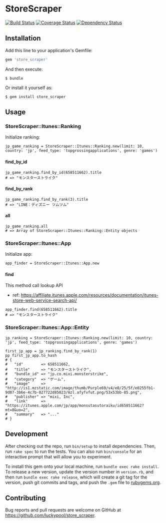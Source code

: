 # StoreScraper

[![Build Status](https://travis-ci.org/luckypool/store_scraper.svg?branch=master)](https://travis-ci.org/luckypool/store_scraper)
[![Coverage Status](https://coveralls.io/repos/github/luckypool/store_scraper/badge.svg?branch=master)](https://coveralls.io/github/luckypool/store_scraper?branch=master)
[![Dependency Status](https://gemnasium.com/badges/github.com/luckypool/store_scraper.svg)](https://gemnasium.com/github.com/luckypool/store_scraper)


## Installation

Add this line to your application's Gemfile:

```ruby
gem 'store_scraper'
```

And then execute:

    $ bundle

Or install it yourself as:

    $ gem install store_scraper

## Usage

### StoreScraper::Itunes::Ranking

Initialize ranking:

```
jp_game_ranking = StoreScraper::Itunes::Ranking.new(limit: 10, country: 'jp', feed_type: 'topgrossingapplications', genre: 'games')
```

#### find\_by\_id

```
jp_game_ranking.find_by_id(658511662).title
# => "モンスターストライク"
```

#### find\_by\_rank

```
jp_game_ranking.find_by_rank(3).title
# => "LINE：ディズニー ツムツム"
```

#### all

```
jp_game_ranking.all
# => Array of StoreScraper::Itunes::Ranking::Entity objects
```

### StoreScraper::Itunes::App

Initialize app:

```
app_finder = StoreScraper::Itunes::App.new
```

#### find

This method call lookup API

- ref: https://affiliate.itunes.apple.com/resources/documentation/itunes-store-web-service-search-api/

```
app_finder.find(658511662).title
# => "モンスターストライク"
```

### StoreScraper::Itunes::App::Entity


```
jp_ranking = StoreScraper::Itunes::Ranking.new(limit: 10, country: 'jp', feed_type: 'topgrossingapplications', genre: 'games')

first_jp_app = jp_ranking.find_by_rank(1)
pp first_jp_app.to_hash
# {
#   "id"        => 658511662,
#   "title"     => "モンスターストライク",
#   "bundle_id" => "jp.co.mixi.monsterstrike",
#   "category"  => "ゲーム",
#   "image"     => "http://is1.mzstatic.com/image/thumb/Purple69/v4/e0/25/5f/e0255fb1-9d87-3b6e-4c7b-027722d85023/mzl.afyfvfut.png/53x53bb-85.png",
#   "publisher" => "mixi, Inc",
#   "link"      => "https://itunes.apple.com/jp/app/monsutasutoraiku/id658511662?mt=8&uo=2",
#   "summary"   => "..."
# }
```

## Development

After checking out the repo, run `bin/setup` to install dependencies. Then, run `rake spec` to run the tests. You can also run `bin/console` for an interactive prompt that will allow you to experiment.

To install this gem onto your local machine, run `bundle exec rake install`. To release a new version, update the version number in `version.rb`, and then run `bundle exec rake release`, which will create a git tag for the version, push git commits and tags, and push the `.gem` file to [rubygems.org](https://rubygems.org).

## Contributing

Bug reports and pull requests are welcome on GitHub at https://github.com/luckypool/store_scraper.

